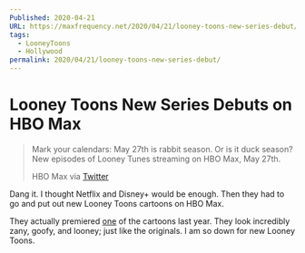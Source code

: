 ```yaml
---
Published: 2020-04-21
URL: https://maxfrequency.net/2020/04/21/looney-toons-new-series-debut/
tags:
  - LooneyToons
  - Hollywood
permalink: 2020/04/21/looney-toons-new-series-debut/
---
```

# Looney Toons New Series Debuts on HBO Max

> Mark your calendars: May 27th is rabbit season. Or is it duck season? New episodes of Looney Tunes streaming on HBO Max, May 27th.
>
> HBO Max via [Twitter](https://twitter.com/hbomax/status/1252585246593179648)

Dang it. I thought Netflix and Disney+ would be enough. Then they had to go and put out new Looney Toons cartoons on HBO Max.

They actually premiered [one](https://www.youtube.com/watch?v=KK541L5x_IY) of the cartoons last year. They look incredibly zany, goofy, and looney; just like the originals. I am so down for new Looney Toons.